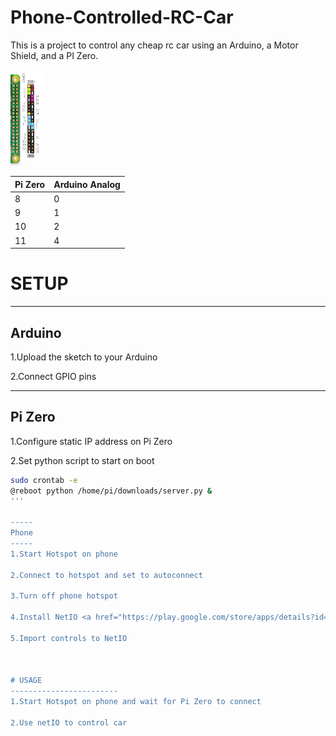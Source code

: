 # Phone-Controlled-RC-Car


This is a project to control any cheap rc car using an Arduino, a Motor Shield, and a PI Zero.


<img src="https://github.com/jdial1/Phone-Controlled-RC-Car/blob/master/Pi-Zero-GPIO-PINOUT.PNG" Width=10%></img>

  Pi Zero   | Arduino Analog 
  ---|---
    8     |       0
    9      |      1
    10    |       2
    11      |      4
    
    
# SETUP

  -----
  Arduino
   -----
  1.Upload the sketch to your Arduino

  2.Connect GPIO pins


-----
 Pi Zero
 -----
 
  1.Configure static IP address on Pi Zero
  
  
  2.Set python script to start on boot
  
  ```bash
  sudo crontab -e
  @reboot python /home/pi/downloads/server.py &
  '''

 -----
  Phone
  -----
  1.Start Hotspot on phone

  2.Connect to hotspot and set to autoconnect

  3.Turn off phone hotspot

  4.Install NetIO <a href="https://play.google.com/store/apps/details?id=com.luvago.netio&hl=en">LINK</a>

  5.Import controls to NetIO



# USAGE
------------------------
  1.Start Hotspot on phone and wait for Pi Zero to connect

  2.Use netIO to control car
